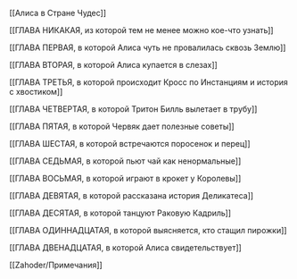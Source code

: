 [[Алиса в Стране Чудес]]

[[ГЛАВА НИКАКАЯ, из которой тем не менее можно кое-что узнать]]

[[ГЛАВА ПЕРВАЯ, в которой Алиса чуть не провалилась сквозь Землю]]

[[ГЛАВА ВТОРАЯ, в которой Алиса купается в слезах]]

[[ГЛАВА ТРЕТЬЯ, в которой происходит Кросс по Инстанциям и история с хвостиком]]

[[ГЛАВА ЧЕТВЕРТАЯ, в которой Тритон Билль вылетает в трубу]]

[[ГЛАВА ПЯТАЯ, в которой Червяк дает полезные советы]]

[[ГЛАВА ШЕСТАЯ, в которой встречаются поросенок и перец]]

[[ГЛАВА СЕДЬМАЯ, в которой пьют чай как ненормальные]]

[[ГЛАВА ВОСЬМАЯ, в которой играют в крокет у Королевы]]

[[ГЛАВА ДЕВЯТАЯ, в которой рассказана история Деликатеса]]

[[ГЛАВА ДЕСЯТАЯ, в которой танцуют Раковую Кадриль]]

[[ГЛАВА ОДИННАДЦАТАЯ, в которой выясняется, кто стащил пирожки]]

[[ГЛАВА ДВЕНАДЦАТАЯ, в которой Алиса свидетельствует]]

[[Zahoder/Примечания]]